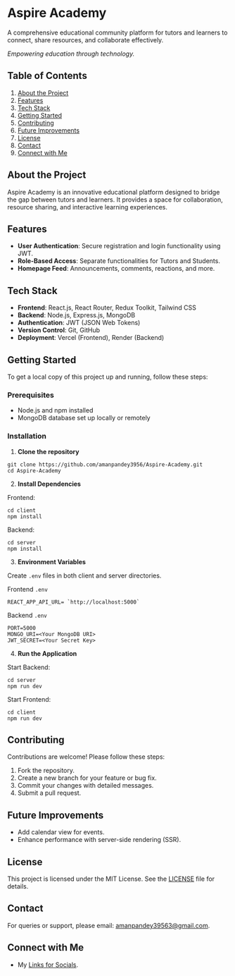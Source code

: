 # Aspire Academy

A comprehensive educational community platform for tutors and learners to connect, share resources, and collaborate effectively.

*Empowering education through technology.*

## Table of Contents

1. [About the Project](#about-the-project)
2. [Features](#features)
3. [Tech Stack](#tech-stack)
4. [Getting Started](#getting-started)
5. [Contributing](#contributing)
6. [Future Improvements](#future-improvements)
7. [License](#license)
8. [Contact](#contact)
9. [Connect with Me](#ConnectwithMe)

## About the Project

Aspire Academy is an innovative educational platform designed to bridge the gap between tutors and learners. It provides a space for collaboration, resource sharing, and interactive learning experiences.

## Features

- **User Authentication**: Secure registration and login functionality using JWT.
- **Role-Based Access**: Separate functionalities for Tutors and Students.
- **Homepage Feed**: Announcements, comments, reactions, and more.

## Tech Stack

- **Frontend**: React.js, React Router, Redux Toolkit, Tailwind CSS
- **Backend**: Node.js, Express.js, MongoDB
- **Authentication**: JWT (JSON Web Tokens)
- **Version Control**: Git, GitHub
- **Deployment**: Vercel (Frontend), Render (Backend)

## Getting Started

To get a local copy of this project up and running, follow these steps:

### Prerequisites

- Node.js and npm installed
- MongoDB database set up locally or remotely

### Installation

1. **Clone the repository**

```
git clone https://github.com/amanpandey3956/Aspire-Academy.git
cd Aspire-Academy
```

2. **Install Dependencies**

Frontend:
```
cd client
npm install
```

Backend:
```
cd server
npm install
```

3. **Environment Variables**

Create `.env` files in both client and server directories.

Frontend `.env`

```
REACT_APP_API_URL= `http://localhost:5000`
```

Backend `.env`

```
PORT=5000
MONGO_URI=<Your MongoDB URI>
JWT_SECRET=<Your Secret Key>
```

4. **Run the Application**

Start Backend:

```
cd server
npm run dev
```

Start Frontend:

```
cd client
npm run dev
```

## Contributing

Contributions are welcome! Please follow these steps:

1. Fork the repository.
2. Create a new branch for your feature or bug fix.
3. Commit your changes with detailed messages.
4. Submit a pull request.

## Future Improvements

- Add calendar view for events.
- Enhance performance with server-side rendering (SSR).

## License

This project is licensed under the MIT License. See the [LICENSE](./LICENSE.md) file for details.

## Contact

For queries or support, please email: [amanpandey39563@gmail.com](mailto:amanpandey39563@gmail.com).

## Connect with Me

- My [Links for Socials](https://linktr.ee/Aman.Pandey).